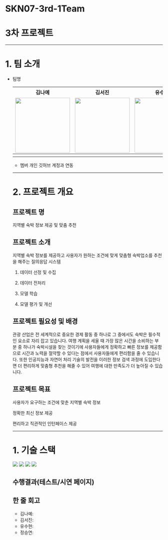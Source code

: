 # SKN07-3rd-1Team

# 3차 프로젝트
--- 
# 1. 팀 소개
- 팀명
  <table>
  <tr>
    <th>김나예</th>
    <th>김서진</th>
    <th>유수현</th>
    <th>정승연</th>
   
  </tr>
  <tr>
    <td><img src="" width="175" height="175"></td>
    <td><img src= "" width="175" height="175"></td>
    <td><img src="" width="175" height="175"></td>
    <td><img src="" width="175" height="175"></td>
  </tr>
  <tr>
    <th></th>
    <th></th>
    <th></th>
    <th></th>
  </tr>
</table>

- 멤버 개인 깃허브 계정과 연동
 
 ---
# 2. 프로젝트 개요

## 프로젝트 명

지역별 숙박 정보 제공 및 맞춤 추천

## 프로젝트 소개

지역별 숙박 정보를 제공하고 사용자가 원하는 조건에 맞게 맞춤형 숙박업소를 추천을 해주는 질의응답 시스템

1. 데이터 선정 및 수집

2. 데이터 전처리

3. 모델 학습

4. 모델 평가 및 개선 

## 프로젝트 필요성 및 배경
  
관광 산업은 전 세계적으로 중요한 경제 활동 중 하나로 그 중에서도 숙박은 필수적인 요소로 자리 잡고 있습니다. 여행 계획을 세울 때 가장 많은 시간을 소비하는 부분 중 하나가 숙박시설을 찾는 것이기에 사용자들에게 정확하고 빠른 정보를 제공함으로 시간과 노력을 절약할 수 있다는 점에서 사용자들에게 편리함을 줄 수 있습니다. 또한 인공지능과 자연어 처리 기술의 발전을 이러한 정보 검색 과정에 도입한다면 더 편리하게 맞춤형 추천을 해줄 수 있어 여행에 대한 만족도가 더 높아질 수 있습니다.

  
## 프로젝트 목표

사용자가 요구하는 조건에 맞춘 지역별 숙박 정보

정확한 최신 정보 제공
 
편리하고 직관적인 인턴페이스 제공

---
# 1. 기술 스택
<img src="https://img.shields.io/badge/Python-3776AB?style=for-the-badge&logo=Python&logoColor=white"> <img src="https://img.shields.io/badge/streamlit-E34F26?style=for-the-badge&logo=streamlit&logoColor=white"> <img src="https://img.shields.io/badge/openai-412991?style=for-the-badge&logo=openai&logoColor=white"> <img src="https://img.shields.io/badge/langchain-1C3C3C?style=for-the-badge&logo=langchain&logoColor=white">

## 수행결과(테스트/시연 페이지)
 
## 한 줄 회고
- 김나예:
- 김서진:
- 유수현:
- 정승연:
